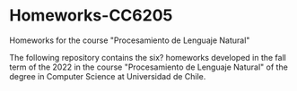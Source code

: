 # Homeworks-CC6205
Homeworks for the course "Procesamiento de Lenguaje Natural"

The following repository contains the six? homeworks developed in the fall term of the 2022 in the course "Procesamiento de Lenguaje Natural" of the degree in Computer Science at Universidad de Chile.

